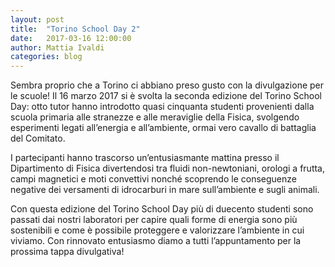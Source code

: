 ```yaml
---
layout: post
title:  "Torino School Day 2"
date:   2017-03-16 12:00:00
author: Mattia Ivaldi
categories: blog 
---
```


Sembra proprio che a Torino ci abbiano preso gusto con la divulgazione per le scuole! Il 16 marzo 2017 si è svolta la seconda edizione del Torino School Day: otto tutor hanno introdotto quasi cinquanta studenti provenienti dalla scuola primaria alle stranezze e alle meraviglie della Fisica, svolgendo esperimenti legati all’energia e all’ambiente, ormai vero cavallo di battaglia del Comitato.

I partecipanti hanno trascorso un’entusiasmante mattina presso il Dipartimento di Fisica divertendosi tra fluidi non-newtoniani, orologi a frutta, campi magnetici e moti convettivi nonché scoprendo le conseguenze negative dei versamenti di idrocarburi in mare sull’ambiente e sugli animali.

Con questa edizione del Torino School Day più di duecento studenti sono passati dai nostri laboratori per capire quali forme di energia sono più sostenibili e come è possibile proteggere e valorizzare l’ambiente in cui viviamo. Con rinnovato entusiasmo diamo a tutti l’appuntamento per la prossima tappa divulgativa!